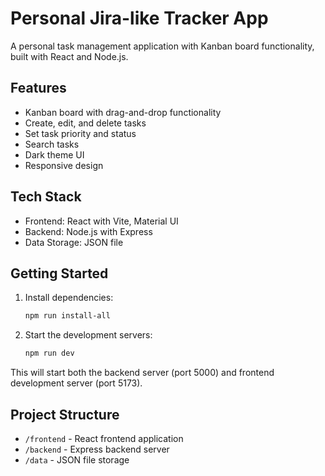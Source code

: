 # Personal Jira-like Tracker App

A personal task management application with Kanban board functionality, built with React and Node.js.

## Features

- Kanban board with drag-and-drop functionality
- Create, edit, and delete tasks
- Set task priority and status
- Search tasks
- Dark theme UI
- Responsive design

## Tech Stack

- Frontend: React with Vite, Material UI
- Backend: Node.js with Express
- Data Storage: JSON file

## Getting Started

1. Install dependencies:
   ```bash
   npm run install-all
   ```

2. Start the development servers:
   ```bash
   npm run dev
   ```

This will start both the backend server (port 5000) and frontend development server (port 5173).

## Project Structure

- `/frontend` - React frontend application
- `/backend` - Express backend server
- `/data` - JSON file storage
